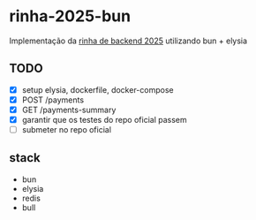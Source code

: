 # rinha-2025-bun

Implementação da [rinha de backend 2025](https://github.com/zanfranceschi/rinha-de-backend-2025) utilizando bun + elysia

## TODO

- [x] setup elysia, dockerfile, docker-compose
- [x] POST /payments
- [x] GET /payments-summary
- [x] garantir que os testes do repo oficial passem
- [ ] submeter no repo oficial

## stack
- bun
- elysia
- redis
- bull
